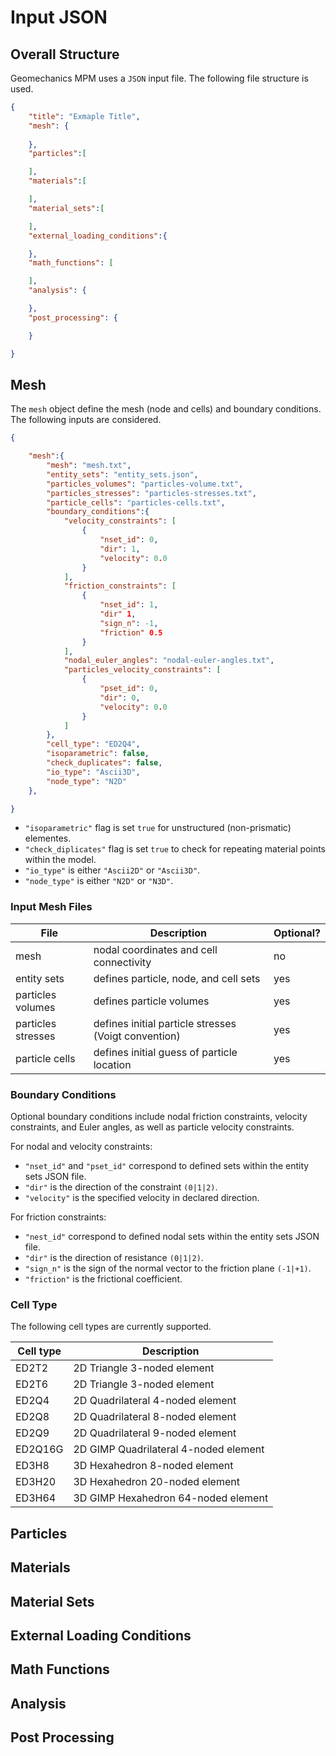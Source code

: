 # Input JSON

## Overall Structure

Geomechanics MPM uses a `JSON` input file. The following file structure is used.

```JSON
{
    "title": "Exmaple Title",
    "mesh": {
        
    },
    "particles":[

    ],
    "materials":[

    ],
    "material_sets":[

    ],
    "external_loading_conditions":{

    },
    "math_functions": [

    ],
    "analysis": {

    },
    "post_processing": {

    }

}
```

## Mesh

The `mesh` object define the mesh (node and cells) and boundary conditions. The following inputs are considered. 

```JSON
{

    "mesh":{
        "mesh": "mesh.txt",
        "entity_sets": "entity_sets.json",
        "particles_volumes": "particles-volume.txt",
        "particles_stresses": "particles-stresses.txt",
        "particle_cells": "particles-cells.txt",
        "boundary_conditions":{
            "velocity_constraints": [
                {
                    "nset_id": 0,
                    "dir": 1,
                    "velocity": 0.0
                }
            ],
            "friction_constraints": [
                {
                    "nset_id": 1,
                    "dir" 1,
                    "sign_n": -1,
                    "friction" 0.5
                }
            ],
            "nodal_euler_angles": "nodal-euler-angles.txt",
            "particles_velocity_constraints": [
                {
                    "pset_id": 0,
                    "dir": 0,
                    "velocity": 0.0
                }
            ]
        },
        "cell_type": "ED2Q4",
        "isoparametric": false,
        "check_duplicates": false,
        "io_type": "Ascii3D",
        "node_type": "N2D"
    },

}
```

* `"isoparametric"` flag is set `true` for unstructured (non-prismatic) elementes. 
* `"check_diplicates"` flag is set `true` to check for repeating material points within the model. 
* `"io_type"` is either `"Ascii2D"` or `"Ascii3D"`.
* `"node_type"` is either `"N2D"` or `"N3D"`.

### Input Mesh Files

| File               | Description                                          | Optional? |
|--------------------|------------------------------------------------------|-----------|
| mesh               | nodal coordinates and cell connectivity              | no        |
| entity sets        | defines particle, node, and cell sets                | yes       |
| particles volumes  | defines particle volumes                             | yes       |
| particles stresses | defines initial particle stresses (Voigt convention) | yes       |
| particle cells     | defines initial guess of particle location           | yes       |


### Boundary Conditions

Optional boundary conditions include nodal friction constraints, velocity constraints, and Euler angles, as well as particle velocity constraints. 

For nodal and velocity constraints:
* `"nset_id"` and `"pset_id"` correspond to defined sets within the entity sets JSON file.
* `"dir"` is the direction of the constraint `(0|1|2)`.
* `"velocity"` is the specified velocity in declared direction.

For friction constraints:
* `"nest_id"` correspond to defined nodal sets within the entity sets JSON file.
* `"dir"` is the direction of resistance `(0|1|2)`.
* `"sign_n"` is the sign of the normal vector to the friction plane `(-1|+1)`.
* `"friction"` is the frictional coefficient. 

### Cell Type

The following cell types are currently supported. 

|Cell type  | Description                           |
|-----------|---------------------------------------|
|ED2T2      | 2D Triangle 3-noded element           |
|ED2T6      | 2D Triangle 3-noded element           |
|ED2Q4      | 2D Quadrilateral 4-noded element      |
|ED2Q8      | 2D Quadrilateral 8-noded element      |
|ED2Q9      | 2D Quadrilateral 9-noded element      |
|ED2Q16G    | 2D GIMP Quadrilateral 4-noded element |
|ED3H8      | 3D Hexahedron 8-noded element         |
|ED3H20     | 3D Hexahedron 20-noded element        |
|ED3H64     | 3D GIMP Hexahedron 64-noded element   |



## Particles

## Materials

## Material Sets

## External Loading Conditions

## Math Functions

## Analysis

## Post Processing

